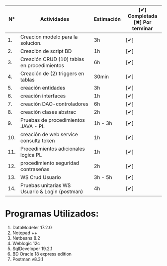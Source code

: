 
| N°  | Actividades  | Estimación  | [✔] Completada <br/> [✖] Por terminar | 
|---|--------------------------------------------------|-------------|---|
|1. | Creaciòn modelo para la solucion.                |    3h       | [✔] |
|2. | Creaciòn de script BD                            |    1h       | [✔] |
|3. | Creación CRUD (10) tablas en procedimientos      |    6h       | [✔]  |
|4. | Creación de (2) triggers en tablas               |    30min    | [✔]  |
|5. | creación entidades                               |    3h       | [✔]  |
|6. | creación interfaces                              |    1h       | [✔]  |
|7. | creación DAO-controladores                       |    6h       | [✔]  |
|8. | creación clases abstrac                          |    2h       | [✔]  |
|9. | Pruebas de procedimientos JAVA - PL              |  1h - 3h    | [✔]  |
|10.| creación de web service consulta token           |    1h       | [✔]  |
|11.| Procedimientos adicionales logica PL             |    1h       | [✔]  |
|12.| procedimiento seguridad contraseñas              |    2h       | [✔]  |
|13.| WS Crud Usuario                                  |  3h - 5h    | [✔]  |
|14.| Pruebas unitarias WS Usuario & Login (postman)   |    4h       | [✔]  |

 # Programas Utilizados:
 1. DataModeler 17.2.0
 2. Notepad ++
 3. Netbeans 8.2
 4. Weblogic 12c
 5. SqlDeveloper 19.2.1
 6. BD Oracle 18 express edition
 7. Postman v8.3.1 
 
